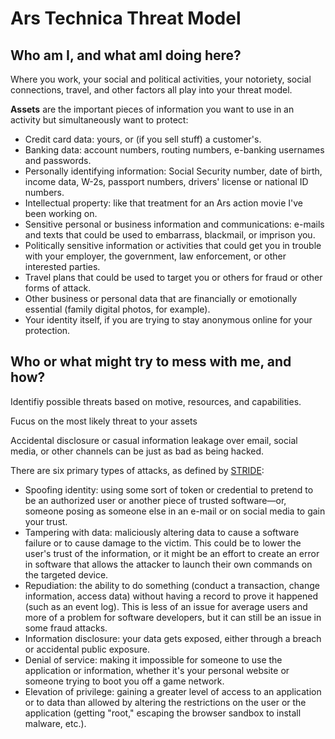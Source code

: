 <h1>Ars Technica Threat Model</h1>
<h2>Who am I, and what amI doing here?</h2>
<p>Where you work, your social and political activities, your notoriety, social connections, travel, and other factors all play into your threat model.</p>
<p><strong>Assets</strong> are the important pieces of information you want to use in an activity but simultaneously want to protect:</p>
<ul>
  <li>Credit card data: yours, or (if you sell stuff) a customer's.</li>
  <li>Banking data: account numbers, routing numbers, e-banking usernames and passwords.</li>
  <li>Personally identifying information: Social Security number, date of birth, income data, W-2s, passport numbers, drivers' license or national ID numbers.</li>
  <li>Intellectual property: like that treatment for an Ars action movie I've been working on.</li>
  <li>Sensitive personal or business information and communications: e-mails and texts that could be used to embarrass, blackmail, or imprison you.</li>
  <li>Politically sensitive information or activities that could get you in trouble with your employer, the government, law enforcement, or other interested parties.</li>
  <li>Travel plans that could be used to target you or others for fraud or other forms of attack.</li>
  <li>Other business or personal data that are financially or emotionally essential (family digital photos, for example).</li>
  <li>Your identity itself, if you are trying to stay anonymous online for your protection.</li>
</ul>  
<h2>Who or what might try to mess with me, and how?</h2>
<p>Identifiy possible threats based on motive, resources, and capabilities.</p>
<p>Fucus on the most likely threat to your assets</p>
<p>Accidental disclosure or casual information leakage over email, social media, or other channels can be just as bad as being hacked.</p>
<p>There are six primary types of attacks, as defined by <a href="https://docs.microsoft.com/en-us/previous-versions/commerce-server/ee823878(v=cs.20)?redirectedfrom=MSDN">STRIDE</a>:</p>
<ul>
  <li>Spoofing identity: using some sort of token or credential to pretend to be an authorized user or another piece of trusted software—or, someone posing as someone else in an e-mail or on social media to gain your trust.</li>
  <li>Tampering with data: maliciously altering data to cause a software failure or to cause damage to the victim. This could be to lower the user's trust of the information, or it might be an effort to create an error in software that allows the attacker to launch their own commands on the targeted device.</li>
  <li>Repudiation: the ability to do something (conduct a transaction, change information, access data) without having a record to prove it happened (such as an event log). This is less of an issue for average users and more of a problem for software developers, but it can still be an issue in some fraud attacks.</li>
  <li>Information disclosure: your data gets exposed, either through a breach or accidental public exposure.</li>
  <li>Denial of service: making it impossible for someone to use the application or information, whether it's your personal website or someone trying to boot you off a game network.</li>
  <li>Elevation of privilege: gaining a greater level of access to an application or to data than allowed by altering the restrictions on the user or the application (getting "root," escaping the browser sandbox to install malware, etc.).</li>
</ul>  
